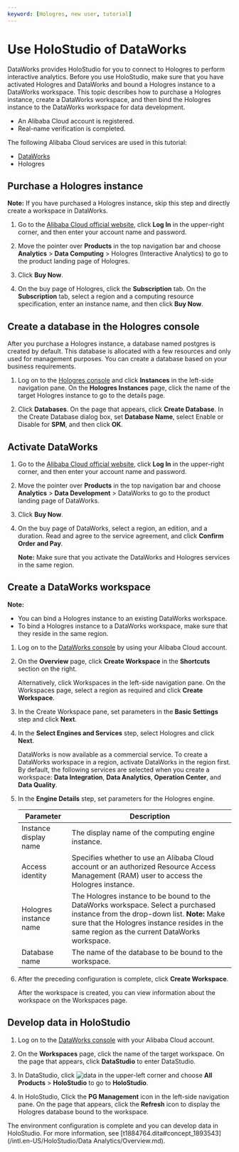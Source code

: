 ```yaml
---
keyword: [Hologres, new user, tutorial]
---
```


# Use HoloStudio of DataWorks

DataWorks provides HoloStudio for you to connect to Hologres to perform interactive analytics. Before you use HoloStudio, make sure that you have activated Hologres and DataWorks and bound a Hologres instance to a DataWorks workspace. This topic describes how to purchase a Hologres instance, create a DataWorks workspace, and then bind the Hologres instance to the DataWorks workspace for data development.

-   An Alibaba Cloud account is registered.
-   Real-name verification is completed.

The following Alibaba Cloud services are used in this tutorial:

-   [DataWorks](https://www.alibabacloud.com/product/ide)
-   Hologres

## Purchase a Hologres instance

**Note:** If you have purchased a Hologres instance, skip this step and directly create a workspace in DataWorks.

1.  Go to the [Alibaba Cloud official website](https://www.alibabacloud.com/), click **Log In** in the upper-right corner, and then enter your account name and password.

2.  Move the pointer over **Products** in the top navigation bar and choose **Analytics** \> **Data Computing** \> Hologres \(Interactive Analytics\) to go to the product landing page of Hologres.

3.  Click **Buy Now**.

4.  On the buy page of Hologres, click the **Subscription** tab. On the **Subscription** tab, select a region and a computing resource specification, enter an instance name, and then click **Buy Now**.


## Create a database in the Hologres console

After you purchase a Hologres instance, a database named postgres is created by default. This database is allocated with a few resources and only used for management purposes. You can create a database based on your business requirements.

1.  Log on to the [Hologres console](https://hologram.console.aliyun.com/#/instance) and click **Instances** in the left-side navigation pane. On the **Hologres Instances** page, click the name of the target Hologres instance to go to the details page.

2.  Click **Databases**. On the page that appears, click **Create Database**. In the Create Database dialog box, set **Database Name**, select Enable or Disable for **SPM**, and then click **OK**.


## Activate DataWorks

1.  Go to the [Alibaba Cloud official website](https://www.alibabacloud.com/), click **Log In** in the upper-right corner, and then enter your account name and password.

2.  Move the pointer over **Products** in the top navigation bar and choose **Analytics** \> **Data Development** \> DataWorks to go to the product landing page of DataWorks.

3.  Click **Buy Now**.

4.  On the buy page of DataWorks, select a region, an edition, and a duration. Read and agree to the service agreement, and click **Confirm Order and Pay**.

    **Note:** Make sure that you activate the DataWorks and Hologres services in the same region.


## Create a DataWorks workspace

**Note:**

-   You can bind a Hologres instance to an existing DataWorks workspace.
-   To bind a Hologres instance to a DataWorks workspace, make sure that they reside in the same region.

1.  Log on to the [DataWorks console](https://workbench.data.aliyun.com/console) by using your Alibaba Cloud account.

2.  On the **Overview** page, click **Create Workspace** in the **Shortcuts** section on the right.

    Alternatively, click Workspaces in the left-side navigation pane. On the Workspaces page, select a region as required and click **Create Workspace**.

3.  In the Create Workspace pane, set parameters in the **Basic Settings** step and click **Next**.

4.  In the **Select Engines and Services** step, select Hologres and click **Next**.

    DataWorks is now available as a commercial service. To create a DataWorks workspace in a region, activate DataWorks in the region first. By default, the following services are selected when you create a workspace: **Data Integration**, **Data Analytics**, **Operation Center**, and **Data Quality**.

5.  In the **Engine Details** step, set parameters for the Hologres engine.

    |Parameter|Description|
    |---------|-----------|
    |Instance display name|The display name of the computing engine instance.|
    |Access identity|Specifies whether to use an Alibaba Cloud account or an authorized Resource Access Management \(RAM\) user to access the Hologres instance.|
    |Hologres instance name|The Hologres instance to be bound to the DataWorks workspace. Select a purchased instance from the drop-down list. **Note:** Make sure that the Hologres instance resides in the same region as the current DataWorks workspace. |
    |Database name|The name of the database to be bound to the workspace.|

6.  After the preceding configuration is complete, click **Create Workspace**.

    After the workspace is created, you can view information about the workspace on the Workspaces page.


## Develop data in HoloStudio

1.  Log on to the [DataWorks console](https://workbench.data.aliyun.com/console) with your Alibaba Cloud account.

2.  On the **Workspaces** page, click the name of the target workspace. On the page that appears, click **DataStudio** to enter DataStudio.

3.  In DataStudio, click ![data](https://static-aliyun-doc.oss-cn-hangzhou.aliyuncs.com/assets/img/en-US/1196280061/p113897.png) in the upper-left corner and choose **All Products** \> **HoloStudio** to go to **HoloStudio**.

4.  In HoloStudio, Click the **PG Management** icon in the left-side navigation pane. On the page that appears, click the **Refresh** icon to display the Hologres database bound to the workspace.


The environment configuration is complete and you can develop data in HoloStudio. For more information, see [t1884764.dita\#concept\_1893543](/intl.en-US/HoloStudio/Data Analytics/Overview.md).

